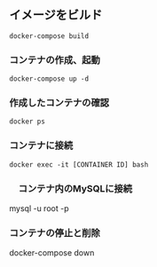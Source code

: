 ## イメージをビルド
```
docker-compose build
```

### コンテナの作成、起動
```
docker-compose up -d
```

### 作成したコンテナの確認
```
docker ps
```

### コンテナに接続
```
docker exec -it [CONTAINER ID] bash
```

### 　コンテナ内のMySQLに接続
mysql -u root -p

### コンテナの停止と削除
docker-compose down